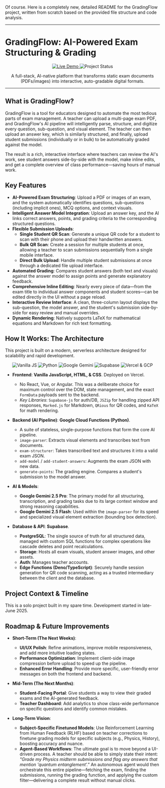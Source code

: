 Of course. Here is a completely new, detailed README for the GradingFlow project, written from scratch based on the provided file structure and code analysis.

---

# GradingFlow: AI-Powered Exam Structuring & Grading

<p align="center">
  <a href="https://gradingflow.vercel.app/" target="_blank">
    <img src="https://img.shields.io/badge/Live%20Demo-GradingFlow-blue?style=for-the-badge&logo=vercel" alt="Live Demo">
  </a>
  <img src="https://img.shields.io/badge/Status-Active%20Development-green?style=for-the-badge" alt="Project Status">
</p>

<p align="center">
  A full-stack, AI-native platform that transforms static exam documents (PDFs/images) into interactive, auto-gradable digital formats.
</p>

---

## What is GradingFlow?

GradingFlow is a tool for educators designed to automate the most tedious parts of exam management. A teacher can upload a multi-page exam PDF, and GradingFlow's AI pipeline will intelligently parse, structure, and digitize every question, sub-question, and visual element. The teacher can then upload an answer key, which is similarly structured, and finally, upload student submissions (individually or in bulk) to be automatically graded against the model.

The result is a rich, interactive interface where teachers can review the AI's work, see student answers side-by-side with the model, make inline edits, and get a complete overview of class performance—saving hours of manual work.

## Key Features

*   **AI-Powered Exam Structuring**: Upload a PDF or images of an exam, and the system automatically identifies questions, sub-questions (including implicit ones), MCQ options, and context visuals.
*   **Intelligent Answer Model Integration**: Upload an answer key, and the AI links correct answers, points, and grading criteria to the corresponding structured questions.
*   **Flexible Submission Uploads**:
    *   **Single Student QR Scan**: Generate a unique QR code for a student to scan with their phone and upload their handwritten answers.
    *   **Bulk QR Scan**: Create a session for multiple students at once, allowing a teacher to scan submissions sequentially from a single mobile interface.
    *   **Direct Bulk Upload**: Handle multiple student submissions at once through a dedicated file upload interface.
*   **Automated Grading**: Compares student answers (both text and visuals) against the answer model to assign points and generate explanatory feedback.
*   **Comprehensive Inline Editing**: Nearly every piece of data—from the exam title to individual answer components and student scores—can be edited directly in the UI without a page reload.
*   **Interactive Review Interface**: A clean, three-column layout displays the sub-question, the model answer, and the student's submission side-by-side for easy review and manual overrides.
*   **Dynamic Rendering**: Natively supports LaTeX for mathematical equations and Markdown for rich text formatting.

## How It Works: The Architecture

This project is built on a modern, serverless architecture designed for scalability and rapid development.

<p align="center">
  <img src="https://img.shields.io/badge/Frontend-Vanilla_JS-F7DF1E?style=for-the-badge&logo=javascript&logoColor=black" alt="Vanilla JS">
  <img src="https://img.shields.io/badge/Backend-Python-3776AB?style=for-the-badge&logo=python&logoColor=white" alt="Python">
  <img src="https://img.shields.io/badge/AI-Google_Gemini-4285F4?style=for-the-badge&logo=google&logoColor=white" alt="Google Gemini">
  <img src="https://img.shields.io/badge/Database-Supabase-3ECF8E?style=for-the-badge&logo=supabase&logoColor=white" alt="Supabase">
  <img src="https://img.shields.io/badge/Deployment-Vercel_&_GCP-000000?style=for-the-badge&logo=vercel&logoColor=white" alt="Vercel & GCP">
</p>

*   **Frontend**: **Vanilla JavaScript, HTML, & CSS**. Deployed on Vercel.
    *   No React, Vue, or Angular. This was a deliberate choice for maximum control over the DOM, state management, and the exact `FormData` payloads sent to the backend.
    *   *Key Libraries*: `Supabase-js` for auth/DB, `JSZip` for handling zipped API responses, `Marked.js` for Markdown, `QRious` for QR codes, and `KaTeX` for math rendering.

*   **Backend (AI Pipeline)**: **Google Cloud Functions (Python)**.
    *   A suite of stateless, single-purpose functions that form the core AI pipeline.
    *   `image-parser`: Extracts visual elements and transcribes text from documents.
    *   `exam-structurer`: Takes transcribed text and structures it into a valid exam JSON.
    *   `add-model` / `add-student-answers`: Augments the exam JSON with new data.
    *   `generate-points`: The grading engine. Compares a student's submission to the model answer.

*   **AI & Models**:
    *   **Google Gemini 2.5 Pro**: The primary model for all structuring, transcription, and grading tasks due to its large context window and strong reasoning capabilities.
    *   **Google Gemini 2.5 Flash**: Used within the `image-parser` for its speed and specialized visual element extraction (bounding box detection).

*   **Database & API**: **Supabase**.
    *   **PostgreSQL**: The single source of truth for all structured data, managed with custom SQL functions for complex operations like cascade deletes and point recalculations.
    *   **Storage**: Hosts all exam visuals, student answer images, and other assets.
    *   **Auth**: Manages teacher accounts.
    *   **Edge Functions (Deno/TypeScript)**: Securely handle session generation for QR code scanning, acting as a trusted intermediary between the client and the database.

## Project Context & Timeline

This is a solo project built in my spare time. Development started in late-June 2025.

## Roadmap & Future Improvements

*   **Short-Term (The Next Weeks)**:
    *   **UI/UX Polish**: Refine animations, improve mobile responsiveness, and add more intuitive loading states.
    *   **Performance Optimization**: Implement client-side image compression before upload to speed up the pipeline.
    *   **Enhanced Error Handling**: Provide more specific, user-friendly error messages on both the frontend and backend.

*   **Mid-Term (The Next Months)**:
    *   **Student-Facing Portal**: Give students a way to view their graded exams and the AI-generated feedback.
    *   **Teacher Dashboard**: Add analytics to show class-wide performance on specific questions and identify common mistakes.

*   **Long-Term Vision**:
    *   **Subject-Specific Finetuned Models**: Use Reinforcement Learning from Human Feedback (RLHF) based on teacher corrections to finetune grading models for specific subjects (e.g., Physics, History), boosting accuracy and nuance.
    *   **Agent-Based Workflows**: The ultimate goal is to move beyond a UI-driven process. A teacher should be able to simply state their intent: *"Grade my Physics midterm submissions and flag any answers that mention 'quantum entanglement'."* An autonomous agent would then orchestrate this entire pipeline—fetching the exam, finding the submissions, running the grading function, and applying the custom filter—delivering a complete result without manual clicks.


